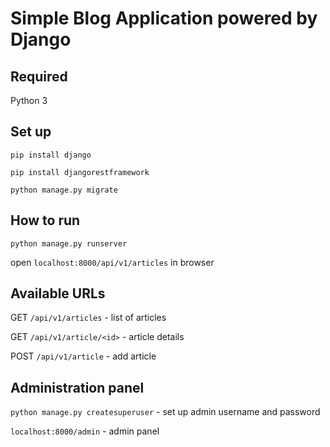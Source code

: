 # Simple Blog Application powered by Django

## Required
Python 3

## Set up
`pip install django`

`pip install djangorestframework`

`python manage.py migrate`

## How to run
`python manage.py runserver`

open `localhost:8000/api/v1/articles` in browser

## Available URLs
GET `/api/v1/articles` - list of articles

GET `/api/v1/article/<id>` - article details

POST `/api/v1/article` - add article

## Administration panel
`python manage.py createsuperuser` - set up admin username and password

`localhost:8000/admin` - admin panel
